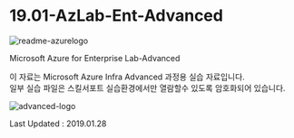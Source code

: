 # 19.01-AzLab-Ent-Advanced
![readme-azurelogo](https://user-images.githubusercontent.com/46337910/50626681-f7d30180-0f72-11e9-99db-6f2b402cc897.jpg)

Microsoft Azure for Enterprise Lab-Advanced

이 자료는 Microsoft Azure Infra Advanced 과정용 실습 자료입니다. <br>
일부 실습 파일은 스킬서포트 실습환경에서만 열람할수 있도록 암호화되어 있습니다.

![advanced-logo](https://user-images.githubusercontent.com/46337910/50867894-68a17000-13f0-11e9-9179-f48c8bd8d770.jpg)

Last Updated : 2019.01.28
